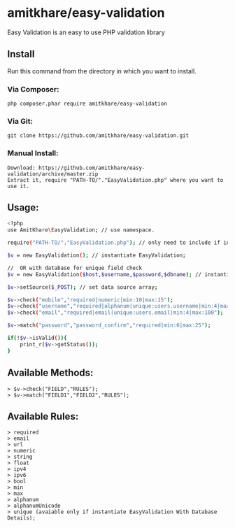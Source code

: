 # amitkhare/easy-validation
Easy Validation is an easy to use PHP validation library

## Install

Run this command from the directory in which you want to install.

### Via Composer:

    php composer.phar require amitkhare/easy-validation

### Via Git:

    git clone https://github.com/amitkhare/easy-validation.git

### Manual Install:

    Download: https://github.com/amitkhare/easy-validation/archive/master.zip
    Extract it, require "PATH-TO/"."EasyValidation.php" where you want to use it.

## Usage:
```sh
<?php
use AmitKhare\EasyValidation; // use namespace.

require("PATH-TO/"."EasyValidation.php"); // only need to include if installed manually.

$v = new EasyValidation(); // instantiate EasyValidation;

//  OR with database for unique field check
$v = new EasyValidation($host,$username,$password,$dbname); // instantiate EasyValidation With Database features;

$v->setSource($_POST); // set data source array;

$v->check("mobile","required|numeric|min:10|max:15");
$v->check("username","required|alphanum|unique:users.username|min:4|max:20");
$v->check("email","required|email|unique:users.email|min:4|max:100");

$v->match("password","password_confirm","required|min:6|max:25");

if(!$v->isValid()){
    print_r($v->getStatus());
}
```
## Available Methods:
    > $v->check("FIELD","RULES");
    > $v->match("FIELD1","FIELD2","RULES");

## Available Rules:
    > required
    > email
    > url
    > numeric
    > string
    > float
    > ipv4
    > ipv6
    > bool
    > min
    > max
    > alphanum
    > alphanumUnicode
    > unique (avaiable only if instantiate EasyValidation With Database Details);
